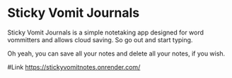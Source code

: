 # Sticky Vomit Journals

Sticky Vomit Journals is a simple notetaking app designed for word vommitters and allows cloud saving. So go out and start typing. 

Oh yeah, you can save all your notes and delete all your notes, if you wish. 

#Link
https://stickyvomitnotes.onrender.com/
